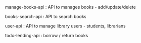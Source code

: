 manage-books-api    :   API to manages books - add/update/delete

books-search-api    :   API to search books

user-api            :   API to manage library users - students, librarians

todo-lending-api    :   borrow / return books